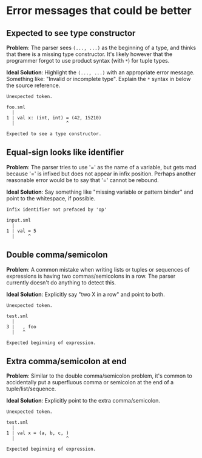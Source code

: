 # Error messages that could be better

## Expected to see type constructor

**Problem**: The parser sees `(..., ...)` as the beginning of a type, and
thinks that there is a missing type constructor. It's likely however that
the programmer forgot to use product syntax (with `*`) for tuple types.

**Ideal Solution**: Highlight the `(..., ...)` with an appropriate error
message. Something like: "Invalid or incomplete type". Explain the `*`
syntax in below the source reference.

```
Unexpected token.

foo.sml
  | 
1 | val x: (int, int) = (42, 15210)
  |                   ^

Expected to see a type constructor.
```

## Equal-sign looks like identifier

**Problem**: The parser tries to use '=' as the name of a variable, but gets
mad because '=' is infixed but does not appear in infix position. Perhaps
another reasonable error would be to say that '=' cannot be rebound.

**Ideal Solution**: Say something like "missing variable or pattern binder" and
point to the whitespace, if possible.

```
Infix identifier not prefaced by 'op'

input.sml
  |
1 | val = 5
  |     ^
```

## Double comma/semicolon

**Problem**: A common mistake when writing lists or tuples or sequences of
expressions is having two commas/semicolons in a row. The parser currently
doesn't do anything to detect this.

**Ideal Solution**: Explicitly say "two X in a row" and point to both.

```
Unexpected token.

test.sml
  |
3 |   , foo
  |   ^

Expected beginning of expression.
```

## Extra comma/semicolon at end

**Problem**: Similar to the double comma/semicolon problem, it's common to
accidentally put a superfluous comma or semicolon at the end of a
tuple/list/sequence.

**Ideal Solution**: Explicitly point to the extra comma/semicolon.

```
Unexpected token.

test.sml
  |
1 | val x = (a, b, c, )
  |                   ^

Expected beginning of expression.
```

